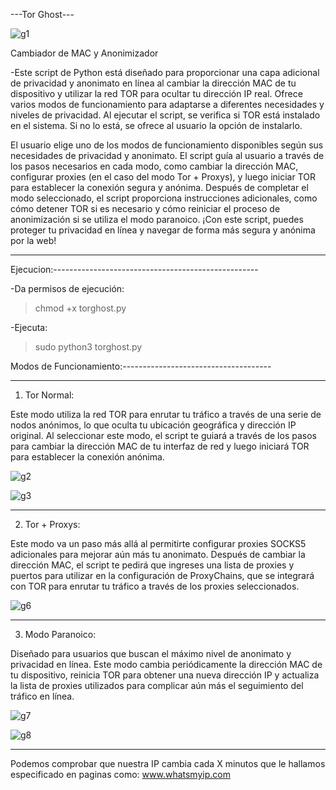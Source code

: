 ---Tor Ghost---  


![g1](https://github.com/Nebur22/Tor-Ghost/assets/55068123/7a90a150-2a7e-4ea4-88ba-59b55a94840e)


Cambiador de MAC y Anonimizador

-Este script de Python está diseñado para proporcionar una capa adicional de privacidad y anonimato en línea al cambiar la dirección MAC de tu dispositivo y utilizar la red TOR para ocultar tu dirección IP real. Ofrece varios modos de funcionamiento para adaptarse a diferentes necesidades y niveles de privacidad.
Al ejecutar el script, se verifica si TOR está instalado en el sistema. Si no lo está, se ofrece al usuario la opción de instalarlo.

El usuario elige uno de los modos de funcionamiento disponibles según sus necesidades de privacidad y anonimato.
El script guía al usuario a través de los pasos necesarios en cada modo, como cambiar la dirección MAC, configurar proxies (en el caso del modo Tor + Proxys), y luego iniciar TOR para establecer la conexión segura y anónima.
Después de completar el modo seleccionado, el script proporciona instrucciones adicionales, como cómo detener TOR si es necesario y cómo reiniciar el proceso de anonimización si se utiliza el modo paranoico.
¡Con este script, puedes proteger tu privacidad en línea y navegar de forma más segura y anónima por la web!

-----------------------------------------------------------------------------------------------------------------------------------------

Ejecucion:---------------------------------------------------

-Da permisos de ejecución:
> chmod +x torghost.py

-Ejecuta:
> sudo python3 torghost.py


Modos de Funcionamiento:-------------------------------------
*****
1. Tor Normal:

Este modo utiliza la red TOR para enrutar tu tráfico a través de una serie de nodos anónimos, lo que oculta tu ubicación geográfica y dirección IP original.
Al seleccionar este modo, el script te guiará a través de los pasos para cambiar la dirección MAC de tu interfaz de red y luego iniciará TOR para establecer la conexión anónima.

![g2](https://github.com/Nebur22/Tor-Ghost/assets/55068123/ddce20d2-1877-44d7-ae48-feab1bf64e55)

![g3](https://github.com/Nebur22/Tor-Ghost/assets/55068123/363e6690-d981-46fe-b36d-1f02b26d6292)

*****
2. Tor + Proxys:

Este modo va un paso más allá al permitirte configurar proxies SOCKS5 adicionales para mejorar aún más tu anonimato.
Después de cambiar la dirección MAC, el script te pedirá que ingreses una lista de proxies y puertos para utilizar en la configuración de ProxyChains, que se integrará con TOR para enrutar tu tráfico a través de los proxies seleccionados.

![g6](https://github.com/Nebur22/Tor-Ghost/assets/55068123/0dc0186d-ec97-47a6-8169-ba97cc4179b5)



*****
3. Modo Paranoico:

Diseñado para usuarios que buscan el máximo nivel de anonimato y privacidad en línea.
Este modo cambia periódicamente la dirección MAC de tu dispositivo, reinicia TOR para obtener una nueva dirección IP y actualiza la lista de proxies utilizados para complicar aún más el seguimiento del tráfico en línea.

![g7](https://github.com/Nebur22/Tor-Ghost/assets/55068123/7c9c3b9b-8328-4500-97f3-571ed448e739)

![g8](https://github.com/Nebur22/Tor-Ghost/assets/55068123/7248caee-39d9-49e9-8e01-062667f5d9f4)


*****
Podemos comprobar que nuestra IP cambia cada X minutos que le hallamos especificado en paginas como: www.whatsmyip.com


